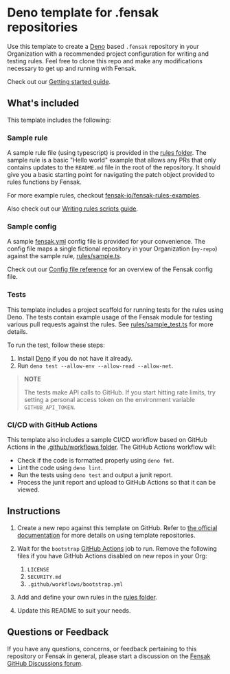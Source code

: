 # Deno template for .fensak repositories

Use this template to create a [Deno](https://deno.com/) based `.fensak` repository in your Organization with a
recommended project configuration for writing and testing rules. Feel free to clone this repo and make any modifications
necessary to get up and running with Fensak.

Check out our [Getting started guide](https://docs.fensak.io/docs/getting-started/).


## What's included

This template includes the following:

### Sample rule

A sample rule file (using typescript) is provided in the [rules folder](/rules). The sample rule is a basic "Hello
world" example that allows any PRs that only contains updates to the `README.md` file in the root of the repository. It
should give you a basic starting point for navigating the patch object provided to rules functions by Fensak.

For more example rules, checkout
[fensak-io/fensak-rules-examples](https://github.com/fensak-io/fensak-rules-examples).

Also check out our [Writing rules scripts guide](https://docs.fensak.io/docs/writing-rules/).

### Sample config

A sample [fensak.yml](/fensak.yml) config file is provided for your convenience. The config file maps a single fictional
repository in your Organization (`my-repo`) against the sample rule, [rules/sample.ts](/rules/sample.ts).

Check out our [Config file reference](https://docs.fensak.io/docs/config-reference/) for an overview of the Fensak
config file.

### Tests

This template includes a project scaffold for running tests for the rules using Deno. The tests contain example usage of
the Fensak module for testing various pull requests against the rules. See [rules/sample_test.ts](/rules/sample_test.ts)
for more details.

To run the test, follow these steps:

1. Install [Deno](https://deno.com/) if you do not have it already.
1. Run `deno test --allow-env --allow-read --allow-net`.

> **NOTE**
>
> The tests make API calls to GitHub. If you start hitting rate limits, try setting a personal access token on the
> environment variable `GITHUB_API_TOKEN`.

### CI/CD with GitHub Actions

This template also includes a sample CI/CD workflow based on GitHub Actions in the [.github/workflows
folder](/.github/workflows). The GitHub Actions workflow will:

- Check if the code is formatted properly using `deno fmt`.
- Lint the code using `deno lint`.
- Run the tests using `deno test` and output a junit report.
- Process the junit report and upload to GitHub Actions so that it can be viewed.


## Instructions

1. Create a new repo against this template on GitHub. Refer to [the official
   documentation](https://docs.github.com/en/repositories/creating-and-managing-repositories/creating-a-repository-from-a-template)
   for more details on using template repositories.
1. Wait for the `bootstrap` [GitHub Actions](https://docs.github.com/en/actions) job to run. Remove the following files
   if you have GitHub Actions disabled on new repos in your Org:
     1. `LICENSE`
     1. `SECURITY.md`
     1. `.github/workflows/bootstrap.yml`

1. Add and define your own rules in the [rules folder](/rules).
1. Update this README to suit your needs.


## Questions or Feedback

If you have any questions, concerns, or feedback pertaining to this repository or Fensak in general, please start a
discussion on the [Fensak GitHub Discussions forum](https://github.com/orgs/fensak-io/discussions).
